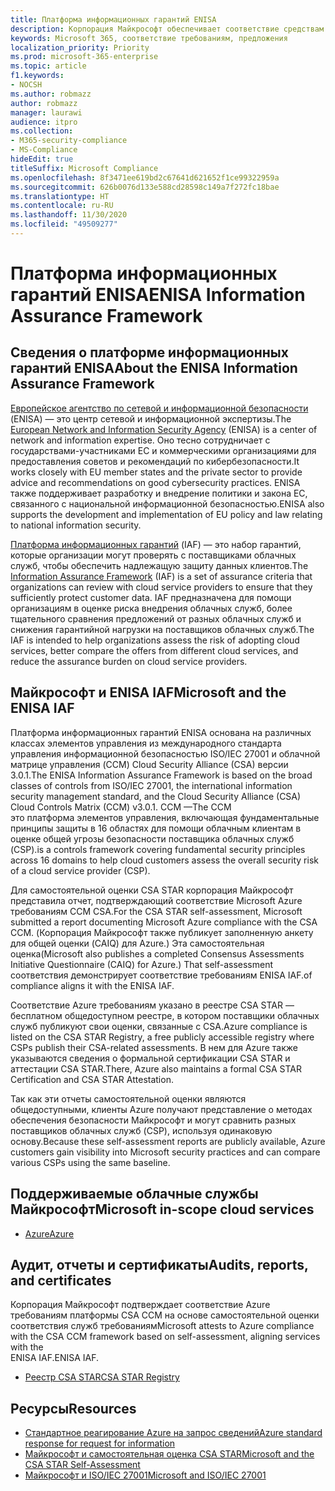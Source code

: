 ```yaml
---
title: Платформа информационных гарантий ENISA
description: Корпорация Майкрософт обеспечивает соответствие средствам оценки риска платформы информационного обеспечения ENISA на основе самостоятельной оценки CSA STAR.
keywords: Microsoft 365, соответствие требованиям, предложения
localization_priority: Priority
ms.prod: microsoft-365-enterprise
ms.topic: article
f1.keywords:
- NOCSH
ms.author: robmazz
author: robmazz
manager: laurawi
audience: itpro
ms.collection:
- M365-security-compliance
- MS-Compliance
hideEdit: true
titleSuffix: Microsoft Compliance
ms.openlocfilehash: 8f3471ee619bd2c67641d621652f1ce99322959a
ms.sourcegitcommit: 626b0076d133e588cd28598c149a7f272fc18bae
ms.translationtype: HT
ms.contentlocale: ru-RU
ms.lasthandoff: 11/30/2020
ms.locfileid: "49509277"
---
```

# <a name="enisa-information-assurance-framework"></a><span data-ttu-id="a85d7-104">Платформа информационных гарантий ENISA</span><span class="sxs-lookup"><span data-stu-id="a85d7-104">ENISA Information Assurance Framework</span></span>

## <a name="about-the-enisa-information-assurance-framework"></a><span data-ttu-id="a85d7-105">Сведения о платформе информационных гарантий ENISA</span><span class="sxs-lookup"><span data-stu-id="a85d7-105">About the ENISA Information Assurance Framework</span></span>

<span data-ttu-id="a85d7-106">[Европейское агентство по сетевой и информационной безопасности](https://www.enisa.europa.eu/) (ENISA) — это центр сетевой и информационной экспертизы.</span><span class="sxs-lookup"><span data-stu-id="a85d7-106">The [European Network and Information Security Agency](https://www.enisa.europa.eu/) (ENISA) is a center of network and information expertise.</span></span> <span data-ttu-id="a85d7-107">Оно тесно сотрудничает с государствами-участниками ЕС и коммерческими организациями для предоставления советов и рекомендаций по кибербезопасности.</span><span class="sxs-lookup"><span data-stu-id="a85d7-107">It works closely with EU member states and the private sector to provide advice and recommendations on good cybersecurity practices.</span></span> <span data-ttu-id="a85d7-108">ENISA также поддерживает разработку и внедрение политики и закона ЕС, связанного с национальной информационной безопасностью.</span><span class="sxs-lookup"><span data-stu-id="a85d7-108">ENISA also supports the development and implementation of EU policy and law relating to national information security.</span></span>

<span data-ttu-id="a85d7-109">[Платформа информационных гарантий](https://www.enisa.europa.eu/publications/cloud-computing-information-assurance-framework) (IAF) — это набор гарантий, которые организации могут проверять с поставщиками облачных служб, чтобы обеспечить надлежащую защиту данных клиентов.</span><span class="sxs-lookup"><span data-stu-id="a85d7-109">The [Information Assurance Framework](https://www.enisa.europa.eu/publications/cloud-computing-information-assurance-framework) (IAF) is a set of assurance criteria that organizations can review with cloud service providers to ensure that they sufficiently protect customer data.</span></span> <span data-ttu-id="a85d7-110">IAF предназначена для помощи организациям в оценке риска внедрения облачных служб, более тщательного сравнения предложений от разных облачных служб и снижения гарантийной нагрузки на поставщиков облачных служб.</span><span class="sxs-lookup"><span data-stu-id="a85d7-110">The IAF is intended to help organizations assess the risk of adopting cloud services, better compare the offers from different cloud services, and reduce the assurance burden on cloud service providers.</span></span>

## <a name="microsoft-and-the-enisa-iaf"></a><span data-ttu-id="a85d7-111">Майкрософт и ENISA IAF</span><span class="sxs-lookup"><span data-stu-id="a85d7-111">Microsoft and the ENISA IAF</span></span>

<span data-ttu-id="a85d7-112">Платформа информационных гарантий ENISA основана на различных классах элементов управления из международного стандарта управления информационной безопасностью ISO/IEC 27001 и облачной матрице управления (CCM) Cloud Security Alliance (CSA) версии 3.0.1.</span><span class="sxs-lookup"><span data-stu-id="a85d7-112">The ENISA Information Assurance Framework is based on the broad classes of controls from ISO/IEC 27001, the international information security management standard, and the Cloud Security Alliance (CSA) Cloud Controls Matrix (CCM) v3.0.1.</span></span> <span data-ttu-id="a85d7-113">CCM —</span><span class="sxs-lookup"><span data-stu-id="a85d7-113">The CCM</span></span>  
<span data-ttu-id="a85d7-114">это платформа элементов управления, включающая фундаментальные принципы защиты в 16 областях для помощи облачным клиентам в оценке общей угрозы безопасности поставщика облачных служб (CSP).</span><span class="sxs-lookup"><span data-stu-id="a85d7-114">is a controls framework covering fundamental security principles across 16 domains to help cloud customers assess the overall security risk of a cloud service provider (CSP).</span></span>

<span data-ttu-id="a85d7-115">Для самостоятельной оценки CSA STAR корпорация Майкрософт представила отчет, подтверждающий соответствие Microsoft Azure требованиям CCM CSA.</span><span class="sxs-lookup"><span data-stu-id="a85d7-115">For the CSA STAR self-assessment, Microsoft submitted a report documenting Microsoft Azure compliance with the CSA CCM.</span></span> <span data-ttu-id="a85d7-116">(Корпорация Майкрософт также публикует заполненную анкету для общей оценки (CAIQ) для Azure.) Эта самостоятельная оценка</span><span class="sxs-lookup"><span data-stu-id="a85d7-116">(Microsoft also publishes a completed Consensus Assessments Initiative Questionnaire (CAIQ) for Azure.) That self-assessment</span></span>  
<span data-ttu-id="a85d7-117">соответствия демонстрирует соответствие требованиям ENISA IAF.</span><span class="sxs-lookup"><span data-stu-id="a85d7-117">of compliance aligns it with the ENISA IAF.</span></span>

<span data-ttu-id="a85d7-118">Соответствие Azure требованиям указано в реестре CSA STAR — бесплатном общедоступном реестре, в котором поставщики облачных служб публикуют свои оценки, связанные с CSA.</span><span class="sxs-lookup"><span data-stu-id="a85d7-118">Azure compliance is listed on the CSA STAR Registry, a free publicly accessible registry where CSPs publish their CSA-related assessments.</span></span> <span data-ttu-id="a85d7-119">В нем для Azure также указываются сведения о формальной сертификации CSA STAR и аттестации CSA STAR.</span><span class="sxs-lookup"><span data-stu-id="a85d7-119">There, Azure also maintains a formal CSA STAR Certification and CSA STAR Attestation.</span></span>

<span data-ttu-id="a85d7-120">Так как эти отчеты самостоятельной оценки являются общедоступными, клиенты Azure получают представление о методах обеспечения безопасности Майкрософт и могут сравнить разных поставщиков облачных служб (CSP), используя одинаковую основу.</span><span class="sxs-lookup"><span data-stu-id="a85d7-120">Because these self-assessment reports are publicly available, Azure customers gain visibility into Microsoft security practices and can compare various CSPs using the same baseline.</span></span>

## <a name="microsoft-in-scope-cloud-services"></a><span data-ttu-id="a85d7-121">Поддерживаемые облачные службы Майкрософт</span><span class="sxs-lookup"><span data-stu-id="a85d7-121">Microsoft in-scope cloud services</span></span>

- [<span data-ttu-id="a85d7-122">Azure</span><span class="sxs-lookup"><span data-stu-id="a85d7-122">Azure</span></span>](https://aka.ms/AzureCompliance)

## <a name="audits-reports-and-certificates"></a><span data-ttu-id="a85d7-123">Аудит, отчеты и сертификаты</span><span class="sxs-lookup"><span data-stu-id="a85d7-123">Audits, reports, and certificates</span></span>

<span data-ttu-id="a85d7-124">Корпорация Майкрософт подтверждает соответствие Azure требованиям платформы CSA CCM на основе самостоятельной оценки соответствия служб требованиям</span><span class="sxs-lookup"><span data-stu-id="a85d7-124">Microsoft attests to Azure compliance with the CSA CCM framework based on self-assessment, aligning services with the</span></span>  
<span data-ttu-id="a85d7-125">ENISA IAF.</span><span class="sxs-lookup"><span data-stu-id="a85d7-125">ENISA IAF.</span></span>

- [<span data-ttu-id="a85d7-126">Реестр CSA STAR</span><span class="sxs-lookup"><span data-stu-id="a85d7-126">CSA STAR Registry</span></span>](https://aka.ms/Azure_STAR)

## <a name="resources"></a><span data-ttu-id="a85d7-127">Ресурсы</span><span class="sxs-lookup"><span data-stu-id="a85d7-127">Resources</span></span>

- [<span data-ttu-id="a85d7-128">Стандартное реагирование Azure на запрос сведений</span><span class="sxs-lookup"><span data-stu-id="a85d7-128">Azure standard response for request for information</span></span>](https://gallery.technet.microsoft.com/Azure-Standard-Response-to-5de19cb6)
- [<span data-ttu-id="a85d7-129">Майкрософт и самостоятельная оценка CSA STAR</span><span class="sxs-lookup"><span data-stu-id="a85d7-129">Microsoft and the CSA STAR Self-Assessment</span></span>](offering-csa-star-self-assessment.md)
- [<span data-ttu-id="a85d7-130">Майкрософт и ISO/IEC 27001</span><span class="sxs-lookup"><span data-stu-id="a85d7-130">Microsoft and ISO/IEC 27001</span></span>](offering-ISO-27001.md)
